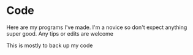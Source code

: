 # Code
Here are my programs I've made. I'm a novice so don't expect anything super good. Any tips or edits are welcome

This is mostly to back up my code
